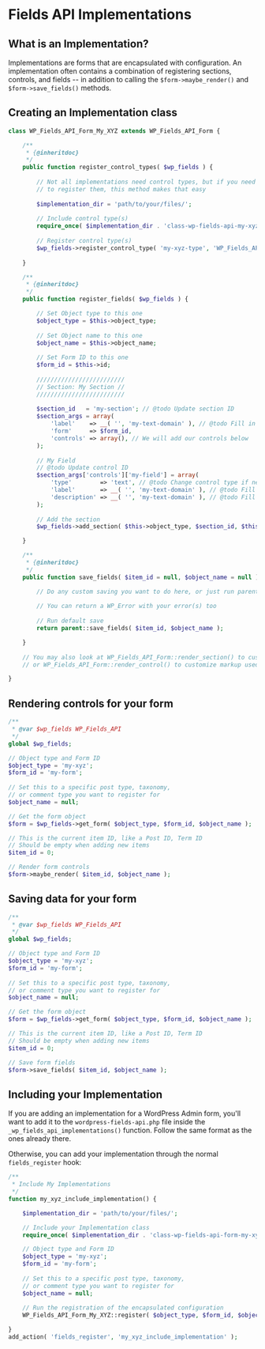 # Fields API Implementations

## What is an Implementation?

Implementations are forms that are encapsulated with configuration. An implementation often contains a combination of registering sections, controls, and fields -- in addition to calling the `$form->maybe_render()` and `$form->save_fields()` methods.

## Creating an Implementation class

```php
class WP_Fields_API_Form_My_XYZ extends WP_Fields_API_Form {

	/**
	 * {@inheritdoc}
	 */
	public function register_control_types( $wp_fields ) {
	
		// Not all implementations need control types, but if you need
		// to register them, this method makes that easy
	
		$implementation_dir = 'path/to/your/files/';
		
		// Include control type(s)
		require_once( $implementation_dir . 'class-wp-fields-api-my-xyz-type-control.php' );
		
		// Register control type(s)
		$wp_fields->register_control_type( 'my-xyz-type', 'WP_Fields_API_My_XYZ_Type_Control' );
	
	}

	/**
	 * {@inheritdoc}
	 */
	public function register_fields( $wp_fields ) {

		// Set Object type to this one
		$object_type = $this->object_type;
	
		// Set Object name to this one
		$object_name = $this->object_name;
	
		// Set Form ID to this one
		$form_id = $this->id;
	
		/////////////////////////
		// Section: My Section //
		/////////////////////////
	
		$section_id   = 'my-section'; // @todo Update section ID
		$section_args = array(
			'label'    => __( '', 'my-text-domain' ), // @todo Fill in section heading, update text domain
			'form'     => $form_id,
			'controls' => array(), // We will add our controls below
		);
	
		// My Field
		// @todo Update control ID
		$section_args['controls']['my-field'] = array(
			'type'        => 'text', // @todo Change control type if needed
			'label'       => __( '', 'my-text-domain' ), // @todo Fill in label, update text domain
			'description' => __( '', 'my-text-domain' ), // @todo Fill in description, update text domain
		);
	
		// Add the section
		$wp_fields->add_section( $this->object_type, $section_id, $this->object_name, $section_args );

	}

	/**
	 * {@inheritdoc}
	 */
	public function save_fields( $item_id = null, $object_name = null ) {

		// Do any custom saving you want to do here, or just run parent::save_fields()
		
		// You can return a WP_Error with your error(s) too
		
		// Run default save
		return parent::save_fields( $item_id, $object_name );

	}
	
	// You may also look at WP_Fields_API_Form::render_section() to customize markup used
	// or WP_Fields_API_Form::render_control() to customize markup used

}
```

## Rendering controls for your form

```php
/**
 * @var $wp_fields WP_Fields_API
 */
global $wp_fields;

// Object type and Form ID
$object_type = 'my-xyz';
$form_id = 'my-form';
	
// Set this to a specific post type, taxonomy,
// or comment type you want to register for
$object_name = null;

// Get the form object
$form = $wp_fields->get_form( $object_type, $form_id, $object_name );

// This is the current item ID, like a Post ID, Term ID
// Should be empty when adding new items
$item_id = 0;

// Render form controls
$form->maybe_render( $item_id, $object_name );
```

## Saving data for your form

```php
/**
 * @var $wp_fields WP_Fields_API
 */
global $wp_fields;

// Object type and Form ID
$object_type = 'my-xyz';
$form_id = 'my-form';
	
// Set this to a specific post type, taxonomy,
// or comment type you want to register for
$object_name = null;

// Get the form object
$form = $wp_fields->get_form( $object_type, $form_id, $object_name );

// This is the current item ID, like a Post ID, Term ID
// Should be empty when adding new items
$item_id = 0;

// Save form fields
$form->save_fields( $item_id, $object_name );
```

## Including your Implementation

If you are adding an implementation for a WordPress Admin form, you'll want to add it to the `wordpress-fields-api.php` file inside the `_wp_fields_api_implementations()` function. Follow the same format as the ones already there.
 
Otherwise, you can add your implementation through the normal `fields_register` hook:
 
```php
/**
 * Include My Implementations
 */
function my_xyz_include_implementation() {

	$implementation_dir = 'path/to/your/files/';

	// Include your Implementation class
	require_once( $implementation_dir . 'class-wp-fields-api-form-my-xyz.php' );

	// Object type and Form ID
	$object_type = 'my-xyz';
	$form_id = 'my-form';
	
	// Set this to a specific post type, taxonomy,
	// or comment type you want to register for
	$object_name = null;
	
	// Run the registration of the encapsulated configuration
	WP_Fields_API_Form_My_XYZ::register( $object_type, $form_id, $object_name );

}
add_action( 'fields_register', 'my_xyz_include_implementation' );
```
